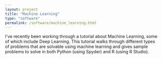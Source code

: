 ```yaml
---
layout: project
title: "Machine Learning"
type: "software"
permalink: /software/machine_learning.html
---
```

I've recently been working through a tutorial about Machine Learning, some of which include Deep Learning. This tutorial walks through different types of problems that are solvable using machine learning and gives sample problems to solve in both Python (using Spyder) and R (using R Studio).